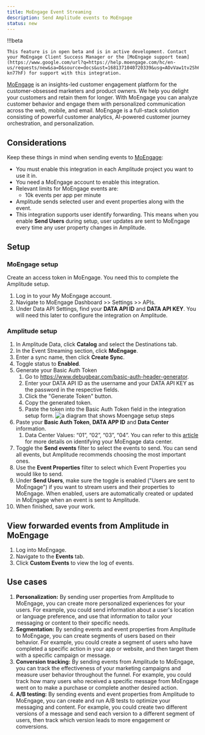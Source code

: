 ```yaml
---
title: MoEngage Event Streaming
description: Send Amplitude events to MoEngage
status: new
---
```


!!!beta

    This feature is in open beta and is in active development. Contact your MoEngage Client Success Manager or the [MoEngage support team](https://www.google.com/url?q=https://help.moengage.com/hc/en-us/requests/new&sa=D&source=docs&ust=1681371040720339&usg=AOvVaw1tv2Sh69jM7M0Xk-kn77hF) for support with this integration.

[MoEngage](https://www.linkedin.com/company/moengage/) is an insights-led customer engagement platform for the customer-obsessed marketers and product owners. We help you delight your customers and retain them for longer. With MoEngage you can analyze customer behavior and engage them with personalized communication across the web, mobile, and email. MoEngage is a full-stack solution consisting of powerful customer analytics, AI-powered customer journey orchestration, and personalization.

## Considerations

Keep these things in mind when sending events to [MoEngage](https://www.moengage.com/?utm_source=linkedin&utm_medium=social&utm_content=profile):

- You must enable this integration in each Amplitude project you want to use it in.
- You need a MoEngage account to enable this integration.
- Relevant limits for MoEngage events are:
    - 10k events per app per minute
- Amplitude sends selected user and event properties along with the event.
- This integration supports user identify forwarding. This means when you enable **Send Users**  during setup, user updates are sent to MoEngage every time any user property changes in Amplitude.

## Setup

### MoEngage setup

Create an access token in MoEngage. You need this to complete the Amplitude setup.

1. Log in to your My MoEngage account.
2. Navigate to MoEngage Dashboard >> Settings >> APIs.
3. Under Data API Settings, find your **DATA API ID** and **DATA API KEY**. You will need this later to configure the integration on Amplitude.

### Amplitude setup

1. In Amplitude Data, click **Catalog** and select the Destinations tab.
2. In the Event Streaming section, click **MoEngage**.
3. Enter a sync name, then click **Create Sync**.
4. Toggle status to **Enabled**.
5. Generate your Basic Auth Token
    1. Go to https://www.debugbear.com/basic-auth-header-generator.
    2. Enter your DATA API ID as the username and your DATA API KEY as the password in the respective fields.
    3. Click the "Generate Token" button.
    4. Copy the generated token.
    5. Paste the token into the Basic Auth Token field in the integration setup form.
![a diagram that shows Moengage setup steps](/assets/images/moengage-api-key.png)
6. Paste your **Basic Auth Token**, **DATA APP ID** and **Data Center** information.
    1. Data Center Values: “01”, “02”, “03”, “04”. You can refer to this [article](https://help.moengage.com/hc/en-us/articles/360057030512-Data-Centers-in-MoEngage) for more details on identifying your MoEngage data center.
7. Toggle the **Send events** filter to select the events to send. You can send all events, but Amplitude recommends choosing the most important ones.
8. Use the **Event Properties** filter to select which Event Properties you would like to send.
9. Under **Send Users**, make sure the toggle is enabled ("Users are sent to MoEngage") if you want to stream users and their properties to MoEngage. When enabled, users are automatically created or updated in MoEngage when an event is sent to Amplitude.
10. When finished, save your work.

## View forwarded events from Amplitude in MoEngage

1. Log into MoEngage.
2. Navigate to the **Events** tab.
3. Click **Custom Events** to view the log of events.

## Use cases

1. **Personalization:** By sending user properties from Amplitude to MoEngage, you can create more personalized experiences for your users. For example, you could send information about a user's location or language preference, and use that information to tailor your messaging or content to their specific needs.
2. **Segmentation:** By sending events and event properties from Amplitude to MoEngage, you can create segments of users based on their behavior. For example, you could create a segment of users who have completed a specific action in your app or website, and then target them with a specific campaign or message.
3. **Conversion tracking:** By sending events from Amplitude to MoEngage, you can track the effectiveness of your marketing campaigns and measure user behavior throughout the funnel. For example, you could track how many users who received a specific message from MoEngage went on to make a purchase or complete another desired action.
4. **A/B testing:** By sending events and event properties from Amplitude to MoEngage, you can create and run A/B tests to optimize your messaging and content. For example, you could create two different versions of a message and send each version to a different segment of users, then track which version leads to more engagement or conversions.
